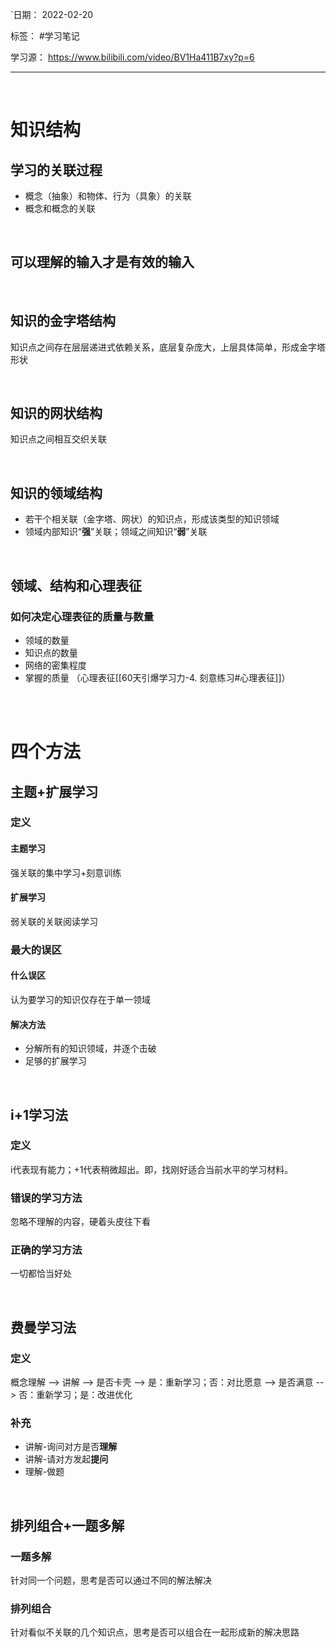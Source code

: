 `日期： 2022-02-20

标签： #学习笔记

学习源： https://www.bilibili.com/video/BV1Ha411B7xy?p=6

---

<br>

# 知识结构
## 学习的关联过程
- 概念（抽象）和物体、行为（具象）的关联
- 概念和概念的关联

<br>

## 可以理解的输入才是有效的输入

<br>

## 知识的金字塔结构
知识点之间存在层层递进式依赖关系，底层复杂庞大，上层具体简单，形成金字塔形状

<br>

## 知识的网状结构
知识点之间相互交织关联

<br>

## 知识的领域结构
- 若干个相关联（金字塔、网状）的知识点，形成该类型的知识领域
- 领域内部知识“**强**”关联；领域之间知识“**弱**”关联

<br>

## 领域、结构和心理表征
### 如何决定心理表征的质量与数量
- 领域的数量
- 知识点的数量
- 网络的密集程度
- 掌握的质量
（心理表征[[60天引爆学习力-4. 刻意练习#心理表征]]）

<br><br>

# 四个方法
## 主题+扩展学习
### 定义
#### 主题学习
强关联的集中学习+刻意训练

#### 扩展学习
弱关联的关联阅读学习

### 最大的误区
#### 什么误区
认为要学习的知识仅存在于单一领域

#### 解决方法
- 分解所有的知识领域，并逐个击破
- 足够的扩展学习

<br>

## i+1学习法
### 定义
i代表现有能力；+1代表稍微超出。即，找刚好适合当前水平的学习材料。

### 错误的学习方法
忽略不理解的内容，硬着头皮往下看

### 正确的学习方法
一切都恰当好处

<br>

## 费曼学习法
### 定义
概念理解 --> 讲解 --> 是否卡壳 --> 是：重新学习；否：对比愿意 --> 是否满意 --> 否：重新学习；是：改进优化

### 补充
- 讲解-询问对方是否**理解**
- 讲解-请对方发起**提问**
- 理解-做题

<br>

## 排列组合+一题多解
### 一题多解
针对同一个问题，思考是否可以通过不同的解法解决

### 排列组合
针对看似不关联的几个知识点，思考是否可以组合在一起形成新的解决思路

